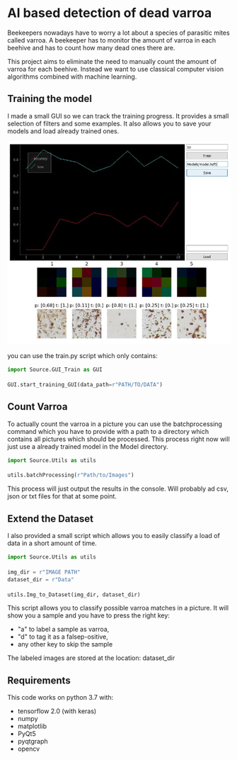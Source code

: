 # AI based detection of dead varroa

Beekeepers nowadays have to worry a lot about a species of parasitic mites called varroa. A beekeeper has to monitor the amount of varroa in each beehive and has to count how many dead ones there are.

This project aims to eliminate the need to manually count the amount of varroa for each beehive. Instead we want to use classical computer vision algorithms combined with machine learning.

## Training the model
I made a small GUI so we can track the training progress. It provides a small selection of filters and some examples. It also allows you to save your models and load already trained ones.

![GUI](https://github.com/Thomacdebabo/VarroAI/blob/master/Train_GUI.JPG)

you can use the train.py script which only contains:
```python
import Source.GUI_Train as GUI

GUI.start_training_GUI(data_path=r"PATH/TO/DATA")
```
## Count Varroa
To actually count the varroa in a picture you can use the batchprocessing command which you have to provide with a path to a directory which contains all pictures which should be processed. This process right now will just use a already trained model in the Model directory.
```python
import Source.Utils as utils

utils.batchProcessing(r"Path/to/Images")
```

This process will just output the results in the console. Will probably ad csv, json or txt files for that at some point.

## Extend the Dataset
I also provided a small script which allows you to easily classify a load of data in a short amount of time.

```python
import Source.Utils as utils

img_dir = r"IMAGE PATH"
dataset_dir = r"Data"

utils.Img_to_Dataset(img_dir, dataset_dir)
```
This script allows you to classify possible varroa matches in a picture. It will show you a sample and you have to press the right key:
- "a" to label a sample as varroa,  
- "d" to tag it as a falsep-ositive,
- any other key to skip the sample

The labeled images are stored at the location: dataset_dir


## Requirements
This code works on python 3.7 with:
- tensorflow 2.0 (with keras)
- numpy
- matplotlib
- PyQt5
- pyqtgraph
- opencv
